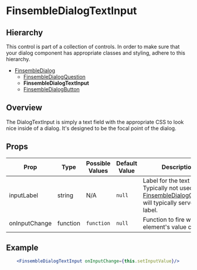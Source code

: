 # FinsembleDialogTextInput

## Hierarchy
This control is part of a collection of controls. In order to make sure that your dialog component has appropriate classes and styling, adhere to this hierarchy.

* [FinsembleDialog](../FinsembleDialog/README.md)
    * [FinsembleDialogQuestion](../FinsembleDialogQuestion/README.md)
    * **FinsembleDialogTextInput**
    * [FinsembleDialogButton](../FinsembleDialogButton/README.md)

## Overview
The DialogTextInput is simply a text field with the appropriate CSS to look nice inside of a dialog. It's designed to be the focal point of the dialog.

## Props

| Prop               	| Type     	        | Possible Values | Default Value | Description |
|--------------	        |----------------	|-------------	  | ------------- | -------------	|
| inputLabel         	| string   	| N/A                                      	| `null`        	| Label for the text field. Typically not used; the [FinsembleDialogQuestion](../FinsembleDialogQuestion/README.md) will typically serve as the label. |
| onInputChange      	| function 	| `function`                               	| `null`        	| Function to fire when the element's value changes ||

## Example
```jsx
    <FinsembleDialogTextInput onInputChange={this.setInputValue}/>
```
